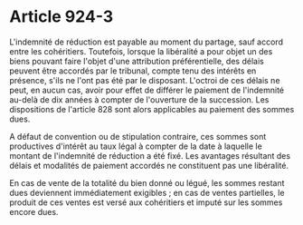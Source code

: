 # Article 924-3

L'indemnité de réduction est payable au moment du partage, sauf accord entre les cohéritiers. Toutefois, lorsque la libéralité a pour objet un des biens pouvant faire l'objet d'une attribution préférentielle, des délais peuvent être accordés par le tribunal, compte tenu des intérêts en présence, s'ils ne l'ont pas été par le disposant. L'octroi de ces délais ne peut, en aucun cas, avoir pour effet de différer le paiement de l'indemnité au-delà de dix années à compter de l'ouverture de la succession. Les dispositions de l'article 828 sont alors applicables au paiement des sommes dues.

A défaut de convention ou de stipulation contraire, ces sommes sont productives d'intérêt au taux légal à compter de la date à laquelle le montant de l'indemnité de réduction a été fixé. Les avantages résultant des délais et modalités de paiement accordés ne constituent pas une libéralité.

En cas de vente de la totalité du bien donné ou légué, les sommes restant dues deviennent immédiatement exigibles ; en cas de ventes partielles, le produit de ces ventes est versé aux cohéritiers et imputé sur les sommes encore dues.
